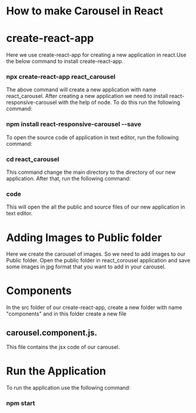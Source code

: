 # How to make Carousel in React
# create-react-app
Here we use create-react-app for creating a new application in react.Use the below command to install create-react-app.
### npx create-react-app react_carousel
The above command will create a new application with name react_carousel.
After creating a new application we need to install react-responsive-carousel with the help of node. To do this run the following command:
### npm install react-responsive-carousel --save
To open the source code of application in text editor, run the following command:
### cd react_carousel
This command change the main directory to the directory of our new application. After that, run the following command:
### code
This will open the all the public and source files of our new application in text editor.
# Adding Images to Public folder
Here we create the carousel of images. So we need to add images to our Public folder. Open the public folder in react_corousel application and save some images in jpg format that you want to add in your carousel.
# Components
In the src folder of our create-react-app, create a new folder with name "components" and in this folder create a new file 
## carousel.component.js.
This file contains the jsx code of our carousel.
# Run the Application
To run the application use the following command:
### npm start
